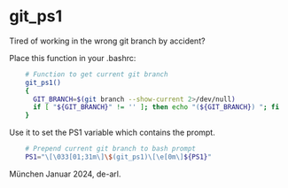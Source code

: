 # git_ps1
Tired of working in the wrong git branch by accident?  

Place this function in your .bashrc:  

```bash
    # Function to get current git branch  
    git_ps1()  
    {  
      GIT_BRANCH=$(git branch --show-current 2>/dev/null)  
      if [ "${GIT_BRANCH}" != '' ]; then echo "(${GIT_BRANCH}) "; fi  
    }  
```
Use it to set the PS1 variable which contains the prompt.  
```bash
    # Prepend current git branch to bash prompt
    PS1="\[\033[01;31m\]\$(git_ps1)\[\e[0m\]${PS1}"
```
München Januar 2024, de-arl.  
